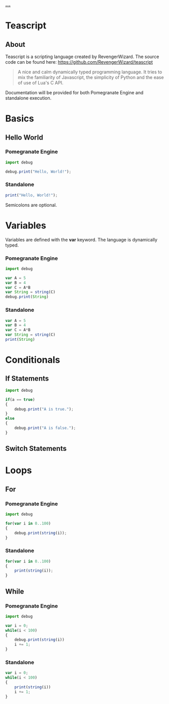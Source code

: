 ### [...](engine.md)
# Teascript
## About
Teascript is a scripting language created by RevengerWizard. The source code can be found here: https://github.com/RevengerWizard/teascript
> A nice and calm dynamically typed programming language. It tries to mix the familiarity of Javascript, the simplicity of Python and the ease of use of Lua's C API.

Documentation will be provided for both Pomegranate Engine and standalone execution.

# Basics

## Hello World

### Pomegranate Engine
```javascript
import debug

debug.print("Hello, World!"); 
```
### Standalone
```javascript
print("Hello, World!");
```

Semicolons are optional.

# Variables

Variables are defined with the **var** keyword. The language is dynamically typed.

### Pomegranate Engine

```javascript
import debug

var A = 5  
var B = 4  
var C = A*B  
var String = string(C)  
debug.print(String) 
```

### Standalone

```javascript
var A = 5  
var B = 4  
var C = A*B  
var String = string(C)  
print(String) 
```

# Conditionals

## If Statements

```javascript
import debug

if(a == true)  
{  
    debug.print("A is true.");  
}  
else  
{  
    debug.print("A is false.");  
}  
```
## Switch Statements

# Loops

## For

### Pomegranate Engine

```javascript 
import debug

for(var i in 0..100)  
{  
    debug.print(string(i));  
}
```
### Standalone

```javascript
for(var i in 0..100)  
{  
    print(string(i));  
}
```

## While

### Pomegranate Engine

```javascript
import debug

var i = 0;  
while(i < 100)  
{  
    debug.print(string(i))  
    i += 1;  
}
```

### Standalone

```javascript
var i = 0;  
while(i < 100)  
{  
    print(string(i))  
    i += 1;  
}
```